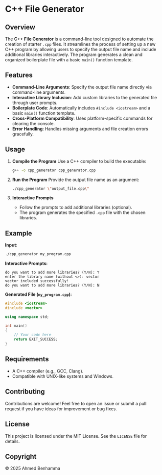 # C++ File Generator

## Overview
The **C++ File Generator** is a command-line tool designed to automate the creation of starter `.cpp` files. It streamlines the process of setting up a new C++ program by allowing users to specify the output file name and include additional libraries interactively. The program generates a clean and organized boilerplate file with a basic `main()` function template.

## Features
- **Command-Line Arguments**: Specify the output file name directly via command-line arguments.
- **Interactive Library Inclusion**: Add custom libraries to the generated file through user prompts.
- **Boilerplate Code**: Automatically includes `#include <iostream>` and a basic `main()` function template.
- **Cross-Platform Compatibility**: Uses platform-specific commands for clearing the console.
- **Error Handling**: Handles missing arguments and file creation errors gracefully.

## Usage
1. **Compile the Program**
   Use a C++ compiler to build the executable:
   ```bash
   g++ -o cpp_generator cpp_generator.cpp
   ```

2. **Run the Program**
   Provide the output file name as an argument:
   ```bash
   ./cpp_generator \"output_file.cpp\"
   ```

3. **Interactive Prompts**
   - Follow the prompts to add additional libraries (optional).
   - The program generates the specified `.cpp` file with the chosen libraries.

## Example
**Input:**
```bash
./cpp_generator my_program.cpp
```

**Interactive Prompts:**
```
do you want to add more libraries? (Y/N): Y
enter the library name (without <>): vector
vector included successfully!
do you want to add more libraries? (Y/N): N
```

**Generated File (`my_program.cpp`):**
```cpp
#include <iostream>
#include <vector>

using namespace std;

int main()
{
    // Your code here
    return EXIT_SUCCESS;
}
```

## Requirements
- A C++ compiler (e.g., GCC, Clang).
- Compatible with UNIX-like systems and Windows.

## Contributing
Contributions are welcome! Feel free to open an issue or submit a pull request if you have ideas for improvement or bug fixes.

## License
This project is licensed under the MIT License. See the `LICENSE` file for details.

## Copyright
&copy; 2025 Ahmed Benhamma

